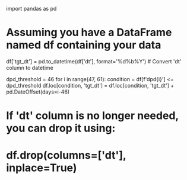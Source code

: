 import pandas as pd

# Assuming you have a DataFrame named df containing your data
df['tgt_dt'] = pd.to_datetime(df['dt'], format='%d%b%Y')  # Convert 'dt' column to datetime

dpd_threshold = 46
for i in range(47, 61):
    condition = df[f'dpd{i}'] <= dpd_threshold
    df.loc[condition, 'tgt_dt'] = df.loc[condition, 'tgt_dt'] + pd.DateOffset(days=i-46)

# If 'dt' column is no longer needed, you can drop it using:
# df.drop(columns=['dt'], inplace=True)


